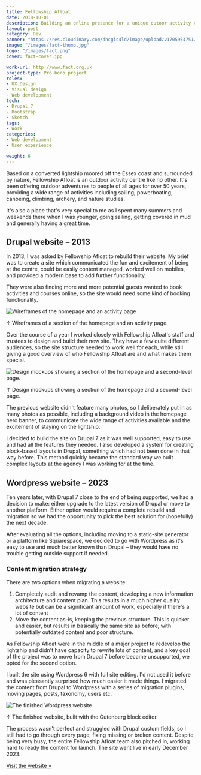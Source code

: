 ```yaml
---
title: Fellowship Afloat
date: 2018-10-01
description: Building an online presence for a unique outoor activity centre.
layout: post
category: Dev
banner: "https://res.cloudinary.com/dhcgic4ld/image/upload/v1705954751/trinity.jpg"
image: "/images/fact-thumb.jpg"
logo: "/images/fact.png"
cover: fact-cover.jpg

work-url: http://www.fact.org.uk
project-type: Pro-bono project
roles:
- UX Design
- Visual design
- Web development
tech:
- Drupal 7
- Bootstrap
- Sketch
tags:
- Work
categories:
- Web development
- User experience

weight: 6
---
```


Based on a converted lightship moored off the Essex coast and surrounded by nature, Fellowship Afloat is an outdoor activity centre like no other. It's been offering outdoor adventures to people of all ages for over 50 years, providing a wide range of activities including sailing, powerboating, canoeing, climbing, archery, and nature studies. 

It's also a place that's very special to me as I spent many summers and weekends there when I was younger, going sailing, getting covered in mud and generally having a great time.

## Drupal website – 2013

In 2013, I was asked by Fellowship Afloat to rebuild their website. My brief was to create a site which communicated the fun and excitement of being at the centre, could be easily content managed, worked well on mobiles, and provided a modern base to add further functionality.

They were also finding more and more potential guests wanted to book activities and courses online, so the site would need some kind of booking functionality.

<img src="https://res.cloudinary.com/dhcgic4ld/image/upload/v1705956074/Fact_wireframes.jpg" alt="Wireframes of the homepage and an activity page" class="wide">
<p class="caption">↑ Wireframes of a section of the homepage and an activity page.</p>

Over the course of a year I worked closely with Fellowship Afloat's staff and trustees to design and build their new site. They have a few quite different audiences, so the site structure needed to work well for each, while still giving a good overview of who Fellowship Afloat are and what makes them special.

<img src="https://res.cloudinary.com/dhcgic4ld/image/upload/v1705956074/Fact_designs.jpg" alt="Design mockups showing a section of the homepage and a second-level page." class="wide">
<p class="caption">↑ Design mockups showing a section of the homepage and a second-level page.</p>

The previous website didn't feature many photos, so I deliberately put in as many photos as possible, including a background video in the homepage hero banner, to communicate the wide range of activities available and the excitement of staying on the lightship.

I decided to build the site on Drupal 7 as it was well supported, easy to use and had all the features they needed. I also developed a system for creating block-based layouts in Drupal, something which had not been done in that way before. This method quickly became the standard way we built complex layouts at the agency I was working for at the time.

## Wordpress website – 2023

Ten years later, with Drupal 7 close to the end of being supported, we had a decision to make: either upgrade to the latest version of Drupal or move to another platform. Either option would require a complete rebuild and migration so we had the opportunity to pick the best solution for (hopefully) the next decade.

After evaluating all the options, including moving to a static-site generator or a platform like Squarespace, we decided to go with Wordpress as it's easy to use and much better known than Drupal – they would have no trouble getting outside support if needed.

### Content migration strategy

There are two options when migrating a website: 

1. Completely audit and revamp the content, developing a new information architecture and content plan. This results in a much higher quality website but can be a significant amount of work, especially if there's a lot of content
2. Move the content as-is, keeping the previous structure. This is quicker and easier, but results in basically the same site as before, with potentially outdated content and poor structure.

As Fellowship Afloat were in the middle of a major project to redevelop the lightship and didn't have capacity to rewrite lots of content, and a key goal of the project was to move from Drupal 7 before became unsupported, we opted for the second option.

I built the site using Wordpress 6 with full site editing. I'd not used it before and was pleasantly surprised how much easier it made things. I migrated the content from Drupal to Wordpress with a series of migration plugins, moving pages, posts, taxonomy, users etc.

<img src="https://res.cloudinary.com/dhcgic4ld/image/upload/v1705967928/Fact_wordpress.jpg" alt="The finished Wordpress website" class="wide">
<p class="caption">↑ The finished website, built with the Gutenberg block editor.</p>

The process wasn't perfect and struggled with Drupal custom fields, so I still had to go through every page, fixing missing or broken content. Despite being very busy, the entire Fellowship Afloat team also pitched in, working hard to ready the content for launch. The site went live in early December 2023.

[Visit the website »](https://www.fact.org.uk)